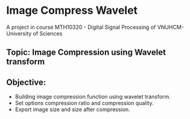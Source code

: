 # Image Compress Wavelet
 A project in course MTH10320 - Digital Signal Processing of VNUHCM-University of Sciences

## Topic: Image Compression using Wavelet transform

## Objective:
* Building image compression function using wavelet transform.
* Set options compression ratio and compression quality.
* Export image size and size after compression.
